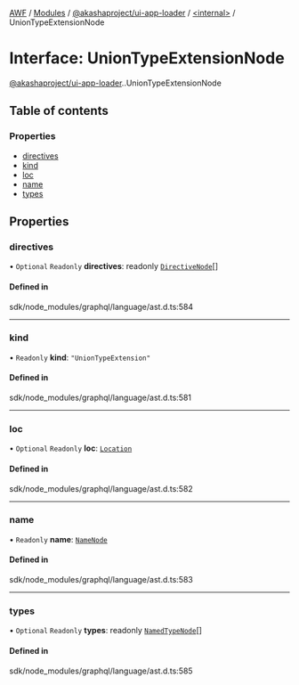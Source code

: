 [AWF](../README.md) / [Modules](../modules.md) / [@akashaproject/ui-app-loader](../modules/akashaproject_ui_app_loader.md) / [<internal\>](../modules/akashaproject_ui_app_loader._internal_.md) / UnionTypeExtensionNode

# Interface: UnionTypeExtensionNode

[@akashaproject/ui-app-loader](../modules/akashaproject_ui_app_loader.md).[<internal>](../modules/akashaproject_ui_app_loader._internal_.md).UnionTypeExtensionNode

## Table of contents

### Properties

- [directives](akashaproject_ui_app_loader._internal_.UnionTypeExtensionNode.md#directives)
- [kind](akashaproject_ui_app_loader._internal_.UnionTypeExtensionNode.md#kind)
- [loc](akashaproject_ui_app_loader._internal_.UnionTypeExtensionNode.md#loc)
- [name](akashaproject_ui_app_loader._internal_.UnionTypeExtensionNode.md#name)
- [types](akashaproject_ui_app_loader._internal_.UnionTypeExtensionNode.md#types)

## Properties

### directives

• `Optional` `Readonly` **directives**: readonly [`DirectiveNode`](akashaproject_ui_app_loader._internal_.DirectiveNode.md)[]

#### Defined in

sdk/node_modules/graphql/language/ast.d.ts:584

___

### kind

• `Readonly` **kind**: ``"UnionTypeExtension"``

#### Defined in

sdk/node_modules/graphql/language/ast.d.ts:581

___

### loc

• `Optional` `Readonly` **loc**: [`Location`](../classes/akashaproject_ui_app_loader._internal_.Location.md)

#### Defined in

sdk/node_modules/graphql/language/ast.d.ts:582

___

### name

• `Readonly` **name**: [`NameNode`](akashaproject_ui_app_loader._internal_.NameNode.md)

#### Defined in

sdk/node_modules/graphql/language/ast.d.ts:583

___

### types

• `Optional` `Readonly` **types**: readonly [`NamedTypeNode`](akashaproject_ui_app_loader._internal_.NamedTypeNode.md)[]

#### Defined in

sdk/node_modules/graphql/language/ast.d.ts:585
